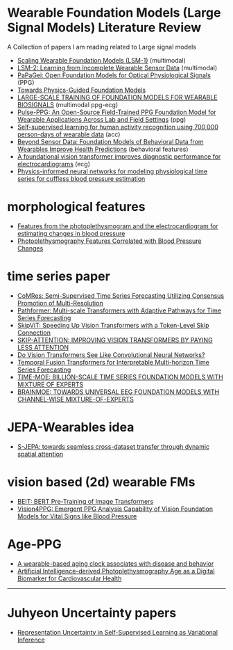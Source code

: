 # Wearable Foundation Models (Large Signal Models) Literature Review
A Collection of papers I am reading related to Large signal models 
- [Scaling Wearable Foundation Models (LSM-1)](https://arxiv.org/abs/2410.13638) (multimodal)
- [LSM-2: Learning from Incomplete Wearable Sensor Data](https://arxiv.org/pdf/2506.05321) (multimodal)
- [PaPaGei: Open Foundation Models for Optical Physiological Signals](https://openreview.net/forum?id=kYwTmlq6Vn) (PPG)
- [Towards Physics-Guided Foundation Models](https://arxiv.org/abs/2502.15013v1)
- [LARGE-SCALE TRAINING OF FOUNDATION MODELS FOR WEARABLE BIOSIGNALS](https://arxiv.org/abs/2312.05409) (multimodal ppg-ecg)
- [Pulse-PPG: An Open-Source Field-Trained PPG Foundation Model for Wearable Applications Across Lab and Field Settings](https://arxiv.org/abs/2502.01108v1) (ppg)
- [Self-supervised learning for human activity recognition using 700,000 person-days of wearable data](https://www.nature.com/articles/s41746-024-01062-3#further-reading) (acc)
- [Beyond Sensor Data: Foundation Models of Behavioral Data from Wearables Improve Health Predictions](https://openreview.net/forum?id=DtVVltU1ak) (behavioral features)
- [A foundational vision transformer improves diagnostic performance for electrocardiograms](https://www.nature.com/articles/s41746-023-00840-9) (ecg)
- [Physics-informed neural networks for modeling physiological time series for cuffless blood pressure estimation](https://www.nature.com/articles/s41746-023-00853-4#Sec2) 

# morphological features 
- [Features from the photoplethysmogram and the electrocardiogram for estimating changes in blood pressure](https://www.nature.com/articles/s41598-022-27170-2)
- [Photoplethysmography Features Correlated with Blood Pressure Changes](https://www.mdpi.com/2075-4418/14/20/2309)

# time series paper
- [CoMRes: Semi-Supervised Time Series Forecasting Utilizing Consensus Promotion of Multi-Resolution](https://openreview.net/forum?id=bRa4JLPzii&noteId=iI7xlVG9pG)
- [Pathformer: Multi-scale Transformers with Adaptive Pathways for Time Series Forecasting](https://arxiv.org/abs/2402.05956)
- [SkipViT: Speeding Up Vision Transformers with a Token-Level Skip Connection](https://arxiv.org/pdf/2401.15293)
- [SKIP-ATTENTION: IMPROVING VISION TRANSFORMERS BY PAYING LESS ATTENTION](https://openreview.net/pdf?id=vI95kcLAoU)
- [Do Vision Transformers See Like Convolutional Neural Networks?](https://proceedings.neurips.cc/paper/2021/file/652cf38361a209088302ba2b8b7f51e0-Paper.pdf)
- [Temporal Fusion Transformers for Interpretable Multi-horizon Time Series Forecasting](https://arxiv.org/pdf/1912.09363)
- [TIME-MOE: BILLION-SCALE TIME SERIES FOUNDATION MODELS WITH MIXTURE OF EXPERTS](https://arxiv.org/pdf/2409.16040)
- [BRAINMOE: TOWARDS UNIVERSAL EEG FOUNDATION MODELS WITH CHANNEL-WISE MIXTURE-OF-EXPERTS](https://openreview.net/attachment?id=hWyeiVFZ0q&name=pdf)

# JEPA-Wearables idea
- [S-JEPA: towards seamless cross-dataset transfer through dynamic spatial attention](https://arxiv.org/abs/2403.11772)

# vision based (2d) wearable FMs
- [BEIT: BERT Pre-Training of Image Transformers](https://arxiv.org/abs/2106.08254)
- [Vision4PPG: Emergent PPG Analysis Capability of Vision Foundation Models for Vital Signs like Blood Pressure](https://arxiv.org/abs/2510.10366)

# Age-PPG
- [A wearable-based aging clock associates with disease and behavior](https://www.nature.com/articles/s41467-025-64275-4)
- [Artificial Intelligence-derived Photoplethysmography Age as a Digital Biomarker for Cardiovascular Health](https://arxiv.org/abs/2502.12990)


---

# Juhyeon Uncertainty papers
- [Representation Uncertainty in Self-Supervised Learning as Variational Inference](https://arxiv.org/pdf/2203.11437)

